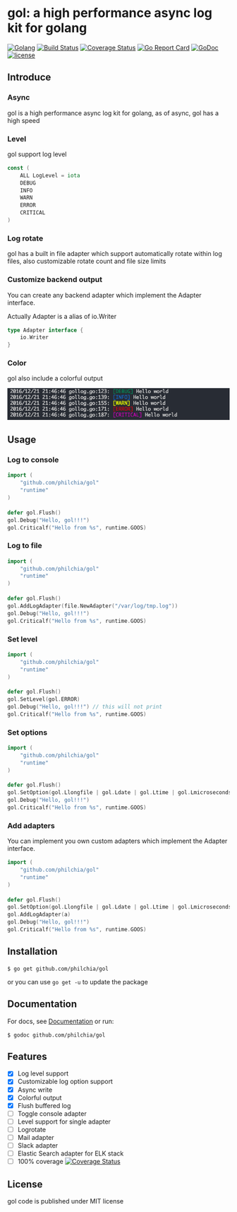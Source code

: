 # gol: a high performance async log kit for golang

[![Golang](https://img.shields.io/badge/Language-Go-green.svg?style=flat)](https://golang.org)
[![Build Status](https://travis-ci.org/philchia/gol.svg?branch=master)](https://travis-ci.org/philchia/gol)
[![Coverage Status](https://coveralls.io/repos/github/philchia/gol/badge.svg?branch=master)](https://coveralls.io/github/philchia/gol?branch=master)
[![Go Report Card](https://goreportcard.com/badge/github.com/philchia/gol)](https://goreportcard.com/report/github.com/philchia/gol)
[![GoDoc](https://godoc.org/github.com/philchia/gol?status.svg)](https://godoc.org/github.com/philchia/gol)
[![license](https://img.shields.io/github/license/mashape/apistatus.svg)](https://opensource.org/licenses/MIT)

## Introduce

### Async

gol is a high performance async log kit for golang, as of async, gol has a high speed

### Level

gol support log level

```go
const (
    ALL LogLevel = iota
    DEBUG
    INFO
    WARN
    ERROR
    CRITICAL
)
```

### Log rotate

gol has a built in file adapter which support automatically rotate within log files, also customizable rotate count and file size limits

### Customize backend output

You can create any backend adapter which implement the Adapter interface.

Actually Adapter is a alias of io.Writer

```go
type Adapter interface {
    io.Writer
}
```

### Color

gol also include a colorful output

![Colorful output](./assets/screen.png)


## Usage

### Log to console

```go
import (
    "github.com/philchia/gol"
    "runtime"
)

defer gol.Flush()
gol.Debug("Hello, gol!!!")
gol.Criticalf("Hello from %s", runtime.GOOS)

```

### Log to file

```go
import (
    "github.com/philchia/gol"
    "runtime"
)

defer gol.Flush()
gol.AddLogAdapter(file.NewAdapter("/var/log/tmp.log"))
gol.Debug("Hello, gol!!!")
gol.Criticalf("Hello from %s", runtime.GOOS)

```

### Set level

```go
import (
    "github.com/philchia/gol"
    "runtime"
)

defer gol.Flush()
gol.SetLevel(gol.ERROR)
gol.Debug("Hello, gol!!!") // this will not print
gol.Criticalf("Hello from %s", runtime.GOOS)

```

### Set options

```go
import (
    "github.com/philchia/gol"
    "runtime"
)

defer gol.Flush()
gol.SetOption(gol.Llongfile | gol.Ldate | gol.Ltime | gol.Lmicroseconds)
gol.Debug("Hello, gol!!!")
gol.Criticalf("Hello from %s", runtime.GOOS)

```

### Add adapters

You can implement you own custom adapters which implement the Adapter interface.

```go
import (
    "github.com/philchia/gol"
    "runtime"
)

defer gol.Flush()
gol.SetOption(gol.Llongfile | gol.Ldate | gol.Ltime | gol.Lmicroseconds)
gol.AddLogAdapter(a)
gol.Debug("Hello, gol!!!")
gol.Criticalf("Hello from %s", runtime.GOOS)
```

## Installation

    $ go get github.com/philchia/gol

or you can use `go get -u` to update the package

## Documentation

For docs, see [Documentation](http://godoc.org/github.com/philchia/gol "GoDoc")  or run:

    $ godoc github.com/philchia/gol

## Features

- [X] Log level support
- [X] Customizable log option support
- [X] Async write
- [X] Colorful output
- [X] Flush buffered log
- [ ] Toggle console adapter
- [ ] Level support for single adapter
- [ ] Logrotate
- [ ] Mail adapter
- [ ] Slack adapter
- [ ] Elastic Search adapter for ELK stack
- [ ] 100% coverage [![Coverage Status](https://coveralls.io/repos/github/philchia/gol/badge.svg?branch=master)](https://coveralls.io/github/philchia/gol?branch=master)

## License

gol code is published under MIT license
